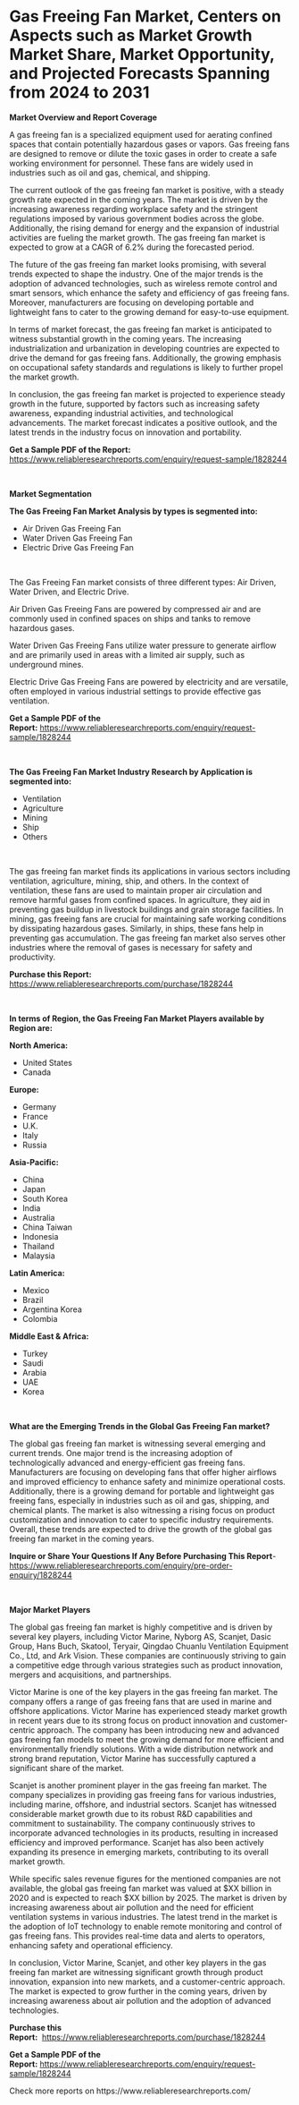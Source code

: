 <p><h1>Gas Freeing Fan Market, Centers on Aspects such as Market Growth Market Share, Market Opportunity, and Projected Forecasts Spanning from 2024 to 2031</h1></p><p><strong>Market Overview and Report Coverage</strong></p>
<p><p>A gas freeing fan is a specialized equipment used for aerating confined spaces that contain potentially hazardous gases or vapors. Gas freeing fans are designed to remove or dilute the toxic gases in order to create a safe working environment for personnel. These fans are widely used in industries such as oil and gas, chemical, and shipping.</p><p>The current outlook of the gas freeing fan market is positive, with a steady growth rate expected in the coming years. The market is driven by the increasing awareness regarding workplace safety and the stringent regulations imposed by various government bodies across the globe. Additionally, the rising demand for energy and the expansion of industrial activities are fueling the market growth. The gas freeing fan market is expected to grow at a CAGR of 6.2% during the forecasted period.</p><p>The future of the gas freeing fan market looks promising, with several trends expected to shape the industry. One of the major trends is the adoption of advanced technologies, such as wireless remote control and smart sensors, which enhance the safety and efficiency of gas freeing fans. Moreover, manufacturers are focusing on developing portable and lightweight fans to cater to the growing demand for easy-to-use equipment.</p><p>In terms of market forecast, the gas freeing fan market is anticipated to witness substantial growth in the coming years. The increasing industrialization and urbanization in developing countries are expected to drive the demand for gas freeing fans. Additionally, the growing emphasis on occupational safety standards and regulations is likely to further propel the market growth.</p><p>In conclusion, the gas freeing fan market is projected to experience steady growth in the future, supported by factors such as increasing safety awareness, expanding industrial activities, and technological advancements. The market forecast indicates a positive outlook, and the latest trends in the industry focus on innovation and portability.</p></p>
<p><strong>Get a Sample PDF of the Report:</strong> <a href="https://www.reliableresearchreports.com/enquiry/request-sample/1828244">https://www.reliableresearchreports.com/enquiry/request-sample/1828244</a></p>
<p>&nbsp;</p>
<p><strong>Market Segmentation</strong></p>
<p><strong>The Gas Freeing Fan Market Analysis by types is segmented into:</strong></p>
<p><ul><li>Air Driven Gas Freeing Fan</li><li>Water Driven Gas Freeing Fan</li><li>Electric Drive Gas Freeing Fan</li></ul></p>
<p>&nbsp;</p>
<p><p>The Gas Freeing Fan market consists of three different types: Air Driven, Water Driven, and Electric Drive. </p><p>Air Driven Gas Freeing Fans are powered by compressed air and are commonly used in confined spaces on ships and tanks to remove hazardous gases.</p><p>Water Driven Gas Freeing Fans utilize water pressure to generate airflow and are primarily used in areas with a limited air supply, such as underground mines.</p><p>Electric Drive Gas Freeing Fans are powered by electricity and are versatile, often employed in various industrial settings to provide effective gas ventilation.</p></p>
<p><strong>Get a Sample PDF of the Report:</strong>&nbsp;<a href="https://www.reliableresearchreports.com/enquiry/request-sample/1828244">https://www.reliableresearchreports.com/enquiry/request-sample/1828244</a></p>
<p>&nbsp;</p>
<p><strong>The Gas Freeing Fan Market Industry Research by Application is segmented into:</strong></p>
<p><ul><li>Ventilation</li><li>Agriculture</li><li>Mining</li><li>Ship</li><li>Others</li></ul></p>
<p>&nbsp;</p>
<p><p>The gas freeing fan market finds its applications in various sectors including ventilation, agriculture, mining, ship, and others. In the context of ventilation, these fans are used to maintain proper air circulation and remove harmful gases from confined spaces. In agriculture, they aid in preventing gas buildup in livestock buildings and grain storage facilities. In mining, gas freeing fans are crucial for maintaining safe working conditions by dissipating hazardous gases. Similarly, in ships, these fans help in preventing gas accumulation. The gas freeing fan market also serves other industries where the removal of gases is necessary for safety and productivity.</p></p>
<p><strong>Purchase this Report:</strong>&nbsp; <a href="https://www.reliableresearchreports.com/purchase/1828244">https://www.reliableresearchreports.com/purchase/1828244</a></p>
<p>&nbsp;</p>
<p><strong>In terms of Region, the Gas Freeing Fan Market Players available by Region are:</strong></p>
<p>
    <p> <strong> North America: </strong>
        <ul>
            <li>United States</li>
            <li>Canada</li>
        </ul>
        </p> 
    <p> <strong> Europe: </strong>
        <ul>
            <li>Germany</li>
            <li>France</li>
            <li>U.K.</li>
            <li>Italy</li>
            <li>Russia</li>
        </ul>
        </p> 
    <p> <strong> Asia-Pacific: </strong>
        <ul>
            <li>China</li>
            <li>Japan</li>
            <li>South Korea</li>
            <li>India</li>
            <li>Australia</li>
            <li>China Taiwan</li>
            <li>Indonesia</li>
            <li>Thailand</li>
            <li>Malaysia</li>
        </ul>
        </p> 
    <p> <strong> Latin America: </strong>
        <ul>
            <li>Mexico</li>
            <li>Brazil</li>
            <li>Argentina Korea</li>
            <li>Colombia</li>
        </ul>
        </p> 
    <p> <strong> Middle East & Africa: </strong>
        <ul>
            <li>Turkey</li>
            <li>Saudi</li>
            <li>Arabia</li>
            <li>UAE</li>
            <li>Korea</li>
        </ul>
    </p>
    </p>
<p>&nbsp;</p>
<p><strong>What are the Emerging Trends in the Global Gas Freeing Fan market?</strong></p>
<p><p>The global gas freeing fan market is witnessing several emerging and current trends. One major trend is the increasing adoption of technologically advanced and energy-efficient gas freeing fans. Manufacturers are focusing on developing fans that offer higher airflows and improved efficiency to enhance safety and minimize operational costs. Additionally, there is a growing demand for portable and lightweight gas freeing fans, especially in industries such as oil and gas, shipping, and chemical plants. The market is also witnessing a rising focus on product customization and innovation to cater to specific industry requirements. Overall, these trends are expected to drive the growth of the global gas freeing fan market in the coming years.</p></p>
<p><strong>Inquire or Share Your Questions If Any Before Purchasing This Report</strong>- <a href="https://www.reliableresearchreports.com/enquiry/pre-order-enquiry/1828244">https://www.reliableresearchreports.com/enquiry/pre-order-enquiry/1828244</a></p>
<p>&nbsp;</p>
<p><strong>Major Market Players</strong></p>
<p><p>The global gas freeing fan market is highly competitive and is driven by several key players, including Victor Marine, Nyborg AS, Scanjet, Dasic Group, Hans Buch, Skatool, Teryair, Qingdao Chuanlu Ventilation Equipment Co., Ltd, and Ark Vision. These companies are continuously striving to gain a competitive edge through various strategies such as product innovation, mergers and acquisitions, and partnerships.</p><p>Victor Marine is one of the key players in the gas freeing fan market. The company offers a range of gas freeing fans that are used in marine and offshore applications. Victor Marine has experienced steady market growth in recent years due to its strong focus on product innovation and customer-centric approach. The company has been introducing new and advanced gas freeing fan models to meet the growing demand for more efficient and environmentally friendly solutions. With a wide distribution network and strong brand reputation, Victor Marine has successfully captured a significant share of the market.</p><p>Scanjet is another prominent player in the gas freeing fan market. The company specializes in providing gas freeing fans for various industries, including marine, offshore, and industrial sectors. Scanjet has witnessed considerable market growth due to its robust R&D capabilities and commitment to sustainability. The company continuously strives to incorporate advanced technologies in its products, resulting in increased efficiency and improved performance. Scanjet has also been actively expanding its presence in emerging markets, contributing to its overall market growth.</p><p>While specific sales revenue figures for the mentioned companies are not available, the global gas freeing fan market was valued at $XX billion in 2020 and is expected to reach $XX billion by 2025. The market is driven by increasing awareness about air pollution and the need for efficient ventilation systems in various industries. The latest trend in the market is the adoption of IoT technology to enable remote monitoring and control of gas freeing fans. This provides real-time data and alerts to operators, enhancing safety and operational efficiency.</p><p>In conclusion, Victor Marine, Scanjet, and other key players in the gas freeing fan market are witnessing significant growth through product innovation, expansion into new markets, and a customer-centric approach. The market is expected to grow further in the coming years, driven by increasing awareness about air pollution and the adoption of advanced technologies.</p></p>
<p><strong>Purchase this Report:</strong>&nbsp;&nbsp;<a href="https://www.reliableresearchreports.com/purchase/1828244">https://www.reliableresearchreports.com/purchase/1828244</a></p>
<p></p>
<p><strong>Get a Sample PDF of the Report:</strong>&nbsp;<a href="https://www.reliableresearchreports.com/enquiry/request-sample/1828244">https://www.reliableresearchreports.com/enquiry/request-sample/1828244</a></p>
<p>Check more reports on https://www.reliableresearchreports.com/</p>